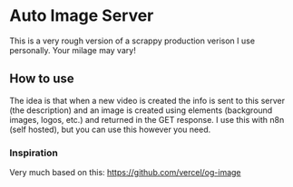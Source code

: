 # Auto Image Server

This is a very rough version of a scrappy production verison I use personally. Your milage may vary!

## How to use

The idea is that when a new video is created the info is sent to this server (the description) and an image is created using elements (background images, logos, etc.) and returned in the GET response. I use this with n8n (self hosted), but you can use this however you need.

### Inspiration

Very much based on this: 
https://github.com/vercel/og-image